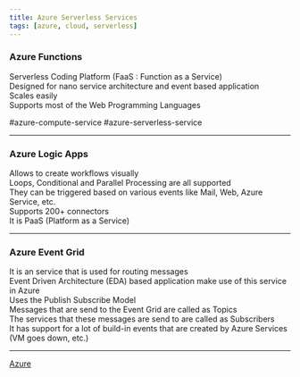 ```yaml
---
title: Azure Serverless Services
tags: [azure, cloud, serverless]
---
```


### Azure Functions

Serverless Coding Platform (FaaS : Function as a Service)  
Designed for nano service architecture and event based application  
Scales easily  
Supports most of the Web Programming Languages

#azure-compute-service #azure-serverless-service 

---

### Azure Logic Apps

Allows to create workflows visually  
Loops, Conditional and Parallel Processing are all supported  
They can be triggered based on various events like Mail, Web, Azure Service, etc.  
Supports 200+ connectors  
It is PaaS (Platform as a Service)

---

### Azure Event Grid

It is an service that is used for routing messages  
Event Driven Architecture (EDA) based application make use of this service in Azure  
Uses the Publish Subscribe Model  
Messages that are send to the Event Grid are called as Topics  
The services that these messages are send to are called as Subscribers  
It has support for a lot of build-in events that are created by Azure Services (VM goes down, etc.)

---

[Azure](../Azure.md)